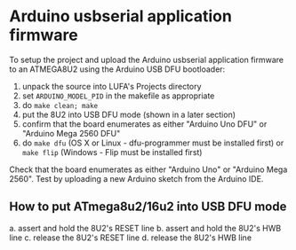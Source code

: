 # Arduino usbserial application firmware

To setup the project and upload the Arduino usbserial application firmware to an ATMEGA8U2 using the Arduino USB DFU bootloader:

1. unpack the source into LUFA's Projects directory
2. set `ARDUINO_MODEL_PID` in the makefile as appropriate
3. do `make clean; make`
4. put the 8U2 into USB DFU mode (shown in a later section)
5. confirm that the board enumerates as either "Arduino Uno DFU" or "Arduino Mega 2560 DFU"
6. do `make dfu` (OS X or Linux - dfu-programmer must be installed first) or `make flip` (Windows - Flip must be installed first)

Check that the board enumerates as either "Arduino Uno" or "Arduino Mega 2560".  Test by uploading a new Arduino sketch from the Arduino IDE.

## How to put ATmega8u2/16u2 into USB DFU mode

a. assert and hold the 8U2's RESET line
b. assert and hold the 8U2's HWB line
c. release the 8U2's RESET line
d. release the 8U2's HWB line

